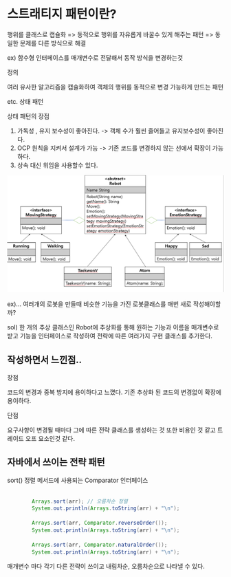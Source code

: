 # 스트래티지 패턴이란?


행위를 클래스로 캡슐화 
=> 동적으로 행위를 자유롭게 바꿀수 있게 해주는 패턴 
=> 동일한 문제를 다른 방식으로 해결

ex) 함수형 인터페이스를 매개변수로 전달해서 
동작 방식을 변경하는것 

정의 

여러 유사한 알고리즘을 캡슐화하여 객체의 행위를 동적으로 변경 가능하게 만드는 패턴

etc. 상태 패턴

상태 패턴의 장점
1. 가독성 , 유지 보수성이 좋아진다.
-> 객체 수가 훨씬 줄어들고 유지보수성이 좋아진다. 
2. OCP 원칙을 지켜서 설계가 가능 
-> 기존 코드를 변경하지 않는 선에서 확장이 가능하다. 
3. 상속 대신 위임을 사용할수 있다. 

![img.png](img.png)

 ex)... 여러개의 로봇을 만들때 비슷한 기능을 가진 로봇클래스를 매번 새로 작성해야할까?

sol) 한 개의 추상 클래스인 Robot에 추상화를 통해 원하는 기능과 이름을 매개변수로 받고 
     기능을 인터페이스로 작성하여 전략에 따른 여러가지 구현 클래스를 추가한다.

## 작성하면서 느낀점.. 

장점 

코드의 변경과 중복 방지에 용이하다고 느꼈다. 
기존 추상화 된 코드의 변경없이 확장에 용이하다. 

단점 

요구사항이 변경될 때마다 그에 따른 전략 클래스를 생성하는 것 또한 비용인 것 같고 
트레이드 오프 요소인것 같다. 

## 자바에서 쓰이는 전략 패턴 

sort() 정렬 메서드에 사용되는 Comparator 인터페이스 

```java

        Arrays.sort(arr); // 오름차순 정렬
        System.out.println(Arrays.toString(arr) + "\n");

        Arrays.sort(arr, Comparator.reverseOrder()); 
        System.out.println(Arrays.toString(arr) + "\n");
            
        Arrays.sort(arr, Comparator.naturalOrder()); 
        System.out.println(Arrays.toString(arr) + "\n");
```

매개변수 마다 각기 다른 전략이 쓰이고 내림차순, 오름차순으로 나타낼 수 있다. 



